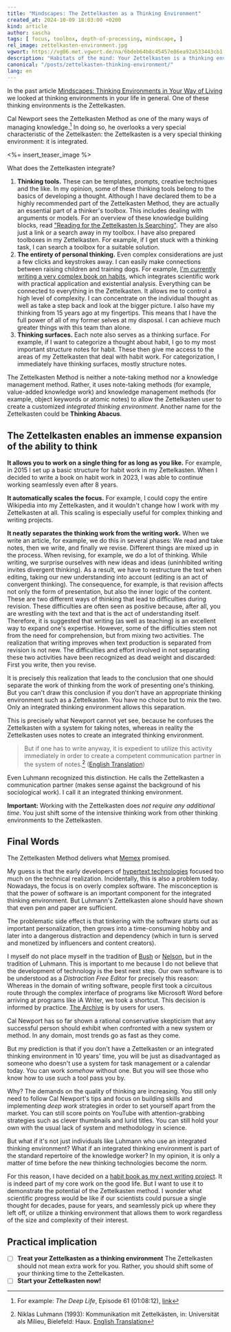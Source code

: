 ```yaml
---
title: "Mindscapes: The Zettelkasten as a Thinking Environment"
created_at: 2024-10-09 18:03:00 +0200
kind: article
author: sascha
tags: [ focus, toolbox, depth-of-processing, mindscape, ]
rel_image: zettelkasten-environment.jpg
vgwort: https://vg06.met.vgwort.de/na/6bdeb64b8c45457e86ea92a533443cb1
description: "Habitats of the mind: Your Zettelkasten is a thinking environment."
canonical: "/posts/zettelkasten-thinking-environment/"
lang: en
---
```

In the past article [Mindscapes: Thinking Environments in Your Way of Living](/posts/thinking-environments-way-of-living/) we looked at thinking environments in your life in general. One of these thinking environments is the Zettelkasten.

Cal Newport sees the Zettelkasten Method as one of the many ways of managing knowledge.[^24050110calzk] In doing so, he overlooks a very special characteristic of the Zettelkasten: the Zettelkasten is a very special thinking environment: it is integrated.

[^24050110calzk]: For example: *The Deep Life*, Episode 61 (01:08:12), [link](https://www.buzzsprout.com/1121972/7196650-ep-61-how-should-i-tackle-big-projects)

<%= insert_teaser_image %> 

What does the Zettelkasten integrate?

1. **Thinking tools.** These can be templates, prompts, creative techniques and the like. In my opinion, some of these thinking tools belong to the basics of developing a thought. Although I have declared them to be a highly recommended part of the Zettelkasten Method, they are actually an essential part of a thinker's toolbox. This includes dealing with arguments or models. For an overview of these knowledge building blocks, read ["Reading for the Zettelkasten Is Searching"](https://zettelkasten.de/posts/reading-is-searching/). They are also just a link or a search away in my toolbox. I have also prepared toolboxes in my Zettelkasten. For example, if I get stuck with a thinking task, I can search a toolbox for a suitable solution.
2. **The entirety of personal thinking.** Even complex considerations are just a few clicks and keystrokes away. I can easily make connections between raising children and training dogs. For example, [I'm currently writing a very complex book on habits](https://zettelkasten.de/posts/zettelkasten-in-action-book-on-habit/), which integrates scientific work with practical application and existential analysis. Everything can be connected to everything in the Zettelkasten. It allows me to control a high level of complexity. I can concentrate on the individual thought as well as take a step back and look at the bigger picture. I also have my thinking from 15 years ago at my fingertips. This means that I have the full power of all of my former selves at my disposal. I can achieve much greater things with this team than alone.
3. **Thinking surfaces.** Each note also serves as a thinking surface. For example, if I want to categorize a thought about habit, I go to my most important structure notes for habit. These then give me access to the areas of my Zettelkasten that deal with habit work. For categorization, I immediately have thinking surfaces, mostly structure notes.

[^20240213kindhund]: As long as the child does not yet understand language, the basic problem is similar to that of communicating with a dog: how can you convey simple information to another being without resorting to linguistic content?

The Zettelkasten Method is neither a note-taking method nor a knowledge management method. Rather, it uses note-taking methods (for example, value-added knowledge work) and knowledge management methods (for example, object keywords or atomic notes) to allow the Zettelkasten user to create a customized *integrated thinking environment*. Another name for the Zettelkasten could be **Thinking Abacus**.

## The Zettelkasten enables an immense expansion of the ability to think

**It allows you to work on a single thing for as long as you like.** For example, in 2015 I set up a basic structure for habit work in my Zettelkasten. When I decided to write a book on habit work in 2023, I was able to continue working seamlessly even after 8 years.

**It automatically scales the focus.** For example, I could copy the entire Wikipedia into my Zettelkasten, and it wouldn't change how I work with my Zettelkasten at all. This scaling is especially useful for complex thinking and writing projects.

**It neatly separates the thinking work from the writing work.** When we write an article, for example, we do this in several phases: We read and take notes, then we write, and finally we revise. Different things are mixed up in the process. When revising, for example, we do a lot of thinking. While writing, we surprise ourselves with new ideas and ideas (uninhibited writing invites divergent thinking). As a result, we have to restructure the text when editing, taking our new understanding into account (editing is an act of convergent thinking). The consequence, for example, is that revision affects not only the form of presentation, but also the inner logic of the content. These are two different ways of thinking that lead to difficulties during revision. These difficulties are often seen as positive because, after all, you are wrestling with the text and that is the act of understanding itself. Therefore, it is suggested that writing (as well as teaching) is an excellent way to expand one's expertise. However, some of the difficulties stem not from the need for comprehension, but from mixing two activities. The realization that writing improves when text production is separated from revision is not new. The difficulties and effort involved in not separating these two activities have been recognized as dead weight and discarded: First you write, then you revise.

It is precisely this realization that leads to the conclusion that one should separate the work of thinking from the work of presenting one's thinking. But you can't draw this conclusion if you don't have an appropriate thinking environment such as a Zettelkasten. You have no choice but to mix the two. Only an integrated thinking environment allows this separation.

This is precisely what Newport cannot yet see, because he confuses the Zettelkasten with a system for taking notes, whereas in reality the Zettelkasten uses notes to create an integrated thinking environment.

> But if one has to write anyway, it is expedient to utilize this activity immediately in order to create a competent communication partner in the system of notes.[^Luhmann1993] ([English Translation](https://zettelkasten.de/communications-with-zettelkastens/))

Even Luhmann recognized this distinction. He calls the Zettelkasten a communication partner (makes sense against the background of his sociological work). I call it an integrated thinking environment.

[^Luhmann1993]: Niklas Luhmann (1993): Kommunikation mit Zettelkästen, in: Universität als Milieu, Bielefeld: Haux. [English Translation](https://zettelkasten.de/communications-with-zettelkastens/)

**Important:** Working with the Zettelkasten does *not require any additional time*. You just shift some of the intensive thinking work from other thinking environments to the Zettelkasten.

## Final Words

The Zettelkasten Method delivers what [Memex](https://de.wikipedia.org/wiki/Memex) promised.

My guess is that the early developers of [hypertext technologies](https://en.wikipedia.org/wiki/Timeline_of_hypertext_technology) focused too much on the technical realization. Incidentally, this is also a problem today. Nowadays, the focus is on overly complex software. The misconception is that the power of software is an important component for the integrated thinking environment. But Luhmann's Zettelkasten alone should have shown that even pen and paper are sufficient.

The problematic side effect is that tinkering with the software starts out as important personalization, then grows into a time-consuming hobby and later into a dangerous distraction and dependency (which in turn is served and monetized by influencers and content creators).

I myself do not place myself in the tradition of [Bush](https://en.wikipedia.org/wiki/Memex) or [Nelson](https://en.wikipedia.org/wiki/Project_Xanadu), but in the tradition of Luhmann. This is important to me because I do not believe that the development of technology is the best next step. Our own software is to be understood as a *Distraction Free Editor* for precisely this reason: Whereas in the domain of writing software, people first took a circuitous route through the complex interface of programs like Microsoft Word before arriving at programs like iA Writer, we took a shortcut. This decision is informed by practice. [The Archive](https://zettelkasten.de/the-archive) is by users for users.

Cal Newport <!--TODO: LINK auf Cal Newport Open Letter --> has so far shown a rational conservative skepticism that any successful person should exhibit when confronted with a new system or method. In any domain, most trends go as fast as they come.

But my prediction is that if you don't have a Zettelkasten or an integrated thinking environment in 10 years' time, you will be just as disadvantaged as someone who doesn't use a system for task management or a calendar today. You can work *somehow* without one. But you will see those who know how to use such a tool pass you by.

Why? The demands on the quality of thinking are increasing. You still only need to follow Cal Newport's tips and focus on building skills and implementing *deep work* strategies in order to set yourself apart from the market. You can still score points on YouTube with attention-grabbing strategies such as clever thumbnails and lurid titles. You can still hold your own with the usual lack of system and methodology in science.

But what if it's not just individuals like Luhmann who use an integrated thinking environment? What if an integrated thinking environment is part of the standard repertoire of the knowledge worker? In my opinion, it is only a matter of time before the new thinking technologies become the norm.

For this reason, I have decided on a [habit book as my next writing project](https://zettelkasten.de/posts/zettelkasten-in-action-book-on-habit/). It is indeed part of my core work on the good life. But I want to use it to demonstrate the potential of the Zettelkasten method. I wonder what scientific progress would be like if our scientists could pursue a single thought for decades, pause for years, and seamlessly pick up where they left off, or utilize a thinking environment that allows them to work regardless of the size and complexity of their interest.

## Practical implication

- [ ] **Treat your Zettelkasten as a thinking environment** The Zettelkasten should not mean extra work for you. Rather, you should shift some of your thinking time to the Zettelkasten.
- [ ] **Start your Zettelkasten now!**
